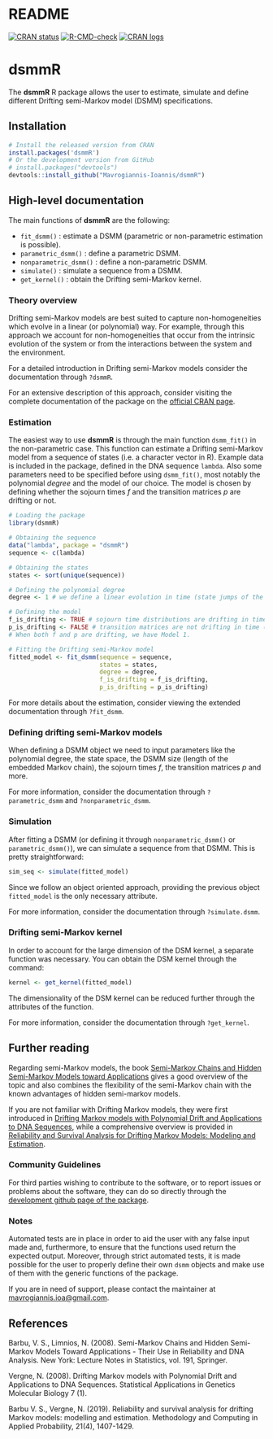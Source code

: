 README
================

<!-- README.md is generated from README.Rmd. Please edit that file -->
<!-- Use `build_readme()` to edit the .md file from the .rmd file -->
<!-- badges: start -->

[![CRAN
status](https://www.r-pkg.org/badges/version/dsmmR)](https://CRAN.R-project.org/package=dsmmR)
[![R-CMD-check](https://github.com/Mavrogiannis-Ioannis/dsmmR/actions/workflows/R-CMD-check.yaml/badge.svg)](https://github.com/Mavrogiannis-Ioannis/dsmmR/actions/workflows/R-CMD-check.yaml)
[![CRAN
logs](https://cranlogs.r-pkg.org/badges/dsmmR)](https://CRAN.R-project.org/package=dsmmR)

<!-- badges: end -->

# dsmmR

The **dsmmR** R package allows the user to estimate, simulate and define
different Drifting semi-Markov model (DSMM) specifications.

## Installation

``` r
# Install the released version from CRAN
install.packages('dsmmR')
# Or the development version from GitHub
# install.packages("devtools")
devtools::install_github("Mavrogiannis-Ioannis/dsmmR")
```

## High-level documentation

The main functions of **dsmmR** are the following:

- `fit_dsmm()` : estimate a DSMM (parametric or non-parametric
  estimation is possible).
- `parametric_dsmm()` : define a parametric DSMM.
- `nonparametric_dsmm()` : define a non-parametric DSMM.
- `simulate()` : simulate a sequence from a DSMM.
- `get_kernel()` : obtain the Drifting semi-Markov kernel.

### Theory overview

Drifting semi-Markov models are best suited to capture non-homogeneities
which evolve in a linear (or polynomial) way. For example, through this
approach we account for non-homogeneities that occur from the intrinsic
evolution of the system or from the interactions between the system and
the environment.

For a detailed introduction in Drifting semi-Markov models consider the
documentation through `?dsmmR`.

For an extensive description of this approach, consider visiting the
complete documentation of the package on the [official CRAN
page](https://CRAN.R-project.org/package=dsmmR).

### Estimation

The easiest way to use **dsmmR** is through the main function
`dsmm_fit()` in the non-parametric case. This function can estimate a
Drifting semi-Markov model from a sequence of states (i.e. a character
vector in R). Example data is included in the package, defined in the
DNA sequence `lambda`. Also some parameters need to be specified before
using `dsmm_fit()`, most notably the polynomial *degree* and the model
of our choice. The model is chosen by defining whether the sojourn times
*f* and the transition matrices *p* are drifting or not.

``` r
# Loading the package
library(dsmmR)

# Obtaining the sequence
data("lambda", package = "dsmmR")
sequence <- c(lambda)

# Obtaining the states
states <- sort(unique(sequence))

# Defining the polynomial degree
degree <- 1 # we define a linear evolution in time (state jumps of the embedded Markov chain)

# Defining the model 
f_is_drifting <- TRUE # sojourn time distributions are drifting in time (state jumps of the EMC)
p_is_drifting <- FALSE # transition matrices are not drifting in time (state jumps of the EMC)
# When both f and p are drifting, we have Model 1.

# Fitting the Drifting semi-Markov model
fitted_model <- fit_dsmm(sequence = sequence,
                         states = states,
                         degree = degree,
                         f_is_drifting = f_is_drifting,
                         p_is_drifting = p_is_drifting)
```

For more details about the estimation, consider viewing the extended
documentation through `?fit_dsmm`.

### Defining drifting semi-Markov models

When defining a DSMM object we need to input parameters like the
polynomial degree, the state space, the DSMM size (length of the
embedded Markov chain), the sojourn times *f*, the transition matrices
*p* and more.

For more information, consider the documentation through
`?parametric_dsmm` and `?nonparametric_dsmm`.

### Simulation

After fitting a DSMM (or defining it through `nonparametric_dsmm()` or
`parametric_dsmm()`), we can simulate a sequence from that DSMM. This is
pretty straightforward:

``` r
sim_seq <- simulate(fitted_model)
```

Since we follow an object oriented approach, providing the previous
object `fitted_model` is the only necessary attribute.

For more information, consider the documentation through
`?simulate.dsmm`.

### Drifting semi-Markov kernel

In order to account for the large dimension of the DSM kernel, a
separate function was necessary. You can obtain the DSM kernel through
the command:

``` r
kernel <- get_kernel(fitted_model)
```

The dimensionality of the DSM kernel can be reduced further through the
attributes of the function.

For more information, consider the documentation through `?get_kernel`.

## Further reading

Regarding semi-Markov models, the book [Semi-Markov Chains and Hidden
Semi-Markov Models toward
Applications](https://doi.org/10.1007/978-0-387-73173-5) gives a good
overview of the topic and also combines the flexibility of the
semi-Markov chain with the known advantages of hidden semi-markov
models.

If you are not familiar with Drifting Markov models, they were first
introduced in [Drifting Markov models with Polynomial Drift and
Applications to DNA Sequences](https://doi.org/10.2202/1544-6115.1326),
while a comprehensive overview is provided in [Reliability and Survival
Analysis for Drifting Markov Models: Modeling and
Estimation](https://doi.org/10.1007/s11009-018-9682-8).

### Community Guidelines

For third parties wishing to contribute to the software, or to report
issues or problems about the software, they can do so directly through
the [development github page of the
package](https://github.com/Mavrogiannis-Ioannis/dsmmR).

### Notes

Automated tests are in place in order to aid the user with any false
input made and, furthermore, to ensure that the functions used return
the expected output. Moreover, through strict automated tests, it is
made possible for the user to properly define their own `dsmm` objects
and make use of them with the generic functions of the package.

If you are in need of support, please contact the maintainer at
<mavrogiannis.ioa@gmail.com>.

## References

Barbu, V. S., Limnios, N. (2008). Semi-Markov Chains and Hidden
Semi-Markov Models Toward Applications - Their Use in Reliability and
DNA Analysis. New York: Lecture Notes in Statistics, vol. 191, Springer.

Vergne, N. (2008). Drifting Markov models with Polynomial Drift and
Applications to DNA Sequences. Statistical Applications in Genetics
Molecular Biology 7 (1).

Barbu V. S., Vergne, N. (2019). Reliability and survival analysis for
drifting Markov models: modelling and estimation. Methodology and
Computing in Applied Probability, 21(4), 1407-1429.
